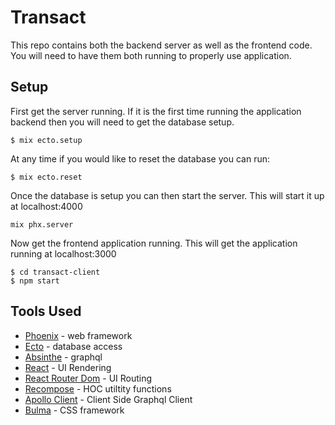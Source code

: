 # Transact

This repo contains both the backend server as well as the frontend code. You will need to have them both running to properly use application.

## Setup

First get the server running. If it is the first time running the application backend then you will need to get the database setup.

```
$ mix ecto.setup
```

At any time if you would like to reset the database you can run:

```
$ mix ecto.reset
```

Once the database is setup you can then start the server. This will start it up at localhost:4000

```
mix phx.server
```

Now get the frontend application running. This will get the application running at localhost:3000

```
$ cd transact-client
$ npm start
```

## Tools Used

- [Phoenix](https://hexdocs.pm/phoenix/overview.html) - web framework
- [Ecto](https://hexdocs.pm/ecto/Ecto.html) - database access
- [Absinthe](https://hexdocs.pm/absinthe/overview.html) - graphql
- [React](https://reactjs.org/) - UI Rendering
- [React Router Dom](https://reacttraining.com/react-router/web/guides/quick-start) - UI Routing
- [Recompose](https://github.com/acdlite/recompose/blob/master/docs/API.md) - HOC utiltity functions
- [Apollo Client](https://www.apollographql.com/docs/react/essentials/get-started.html) - Client Side Graphql Client
- [Bulma](https://bulma.io/documentation/) - CSS framework
